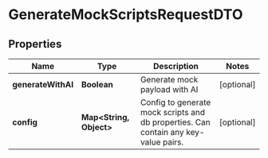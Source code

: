 

# GenerateMockScriptsRequestDTO

## Properties

Name | Type | Description | Notes
------------ | ------------- | ------------- | -------------
**generateWithAI** | **Boolean** | Generate mock payload with AI  |  [optional]
**config** | **Map&lt;String, Object&gt;** | Config to generate mock scripts and db properties. Can contain any key-value pairs.  |  [optional]




